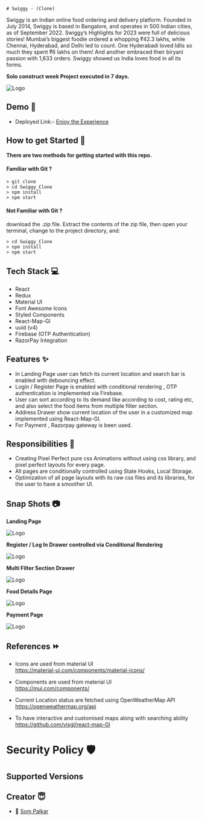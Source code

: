 
    # Swiggy - (Clone)

Swiggy is an Indian online food ordering and delivery platform. Founded in July 2014, Swiggy is based in Bangalore, and operates in 500 Indian cities, as of September 2022. Swiggy’s Highlights for 2023 were full of delicious stories! Mumbai’s biggest foodie ordered a whopping ₹42.3 lakhs, while Chennai, Hyderabad, and Delhi led to count. One Hyderabadi loved Idlis so much they spent ₹6 lakhs on them! And another embraced their biryani passion with 1,633 orders. Swiggy showed us India loves food in all its forms.

**Solo construct week Project executed in 7 days.**

![Logo](https://upload.wikimedia.org/wikipedia/en/thumb/1/12/Swiggy_logo.svg/1200px-Swiggy_logo.svg.png)

## Demo 🎥

- Deployed Link:- [Enjoy the Experience]( )

## How to get Started 🚀

**There are two methods for getting started with this repo.**

#### Familiar with Git ?

```
> git clone  
> cd Swiggy_Clone
> npm install
> npm start
```

#### Not Familiar with Git ?

download the .zip file. Extract the contents of the zip file, then open your terminal, change to the project directory, and:

```
> cd Swiggy_Clone
> npm install
> npm start
```

## Tech Stack 💻

- React
- Redux
- Material UI
- Font Awesome Icons
- Styled Components
- React-Map-Gl
- uuid (v4)
- Firebase (OTP Authentication)
- RazorPay Integration

## Features ✨

- In Landing Page user can fetch its current location and search bar is enabled with debouncing effect.
- Login / Register Page is enabled with conditional rendering , OTP authentication is implemented via Firebase.
- User can sort according to its demand like according to cost, rating etc, and also select the food items from multiple filter section.
- Address Drawer show current location of the user in a customized map implemented using React-Map-Gl.
- For Payment , Razorpay gateway is been used.

## Responsibilities 💪

- Creating Pixel Perfect pure css Animations without using css library, and pixel perfect layouts for every page.
- All pages are conditionally controlled using State Hooks, Local Storage.
- Optimization of all page layouts with its raw css files and its libraries, for the user to have a smoother UI.

## Snap Shots 📷

**Landing Page**

![Logo](https://images2.imgbox.com/d6/35/dapHztFi_o.jpg)

**Register / Log In Drawer controlled via Conditional Rendering**

![Logo](https://images2.imgbox.com/d3/7e/IRjy3CQ5_o.jpg)

**Multi Filter Section Drawer**

![Logo](https://images2.imgbox.com/7f/9f/mz0doOdW_o.jpg)

**Food Details Page**

![Logo](https://images2.imgbox.com/72/e5/bawhJbvf_o.jpg)

**Payment Page**

![Logo](https://images2.imgbox.com/28/2c/NrF6G6p7_o.jpg)

## References ⏩

- Icons are used from material UI  
   https://material-ui.com/components/material-icons/

- Components are used from material UI  
   https://mui.com/components/

- Current Location status are fetched using OpenWeatherMap API
  https://openweathermap.org/api

- To have interactive and customised maps along with searching ability  
   https://github.com/visgl/react-map-Gl

# Security Policy 🛡️

## Supported Versions
 

## Creator 😇

- 👤 [Som Palkar](https://github.com/Sompalkar)




















